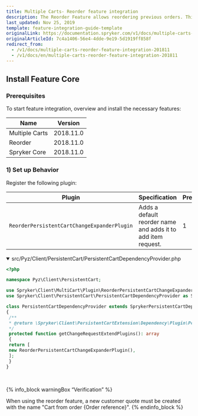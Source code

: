 ```yaml
---
title: Multiple Carts- Reorder feature integration
description: The Reorder Feature allows reordering previous orders. This guide will walk you through the process of integrating the feature into your project.
last_updated: Nov 25, 2019
template: feature-integration-guide-template
originalLink: https://documentation.spryker.com/v1/docs/multiple-carts-reorder-feature-integration-201811
originalArticleId: 7c4a1406-56e4-4dde-9e19-5d1919ff858f
redirect_from:
  - /v1/docs/multiple-carts-reorder-feature-integration-201811
  - /v1/docs/en/multiple-carts-reorder-feature-integration-201811
---
```


## Install Feature Core

### Prerequisites

To start feature integration, overview and install the necessary features:

| Name | Version |
| --- | --- |
| Multiple Carts | 2018.11.0 |
| Reorder | 2018.11.0 |
| Spryker Core | 2018.11.0 |

### 1) Set up Behavior

Register the following plugin:

| Plugin | Specification | Prerequisites | Namespace |
| --- | --- | --- | --- |
|  `ReorderPersistentCartChangeExpanderPlugin` | Adds a default reorder name and adds it to add item request. | 1 |  `Spryker\Client\MultiCart\Plugin`|

<details open>
<summary markdown='span'>src/Pyz/Client/PersistentCart/PersistentCartDependencyProvider.php</summary>

```php
<?php

namespace Pyz\Client\PersistentCart;

use Spryker\Client\MultiCart\Plugin\ReorderPersistentCartChangeExpanderPlugin;
use Spryker\Client\PersistentCart\PersistentCartDependencyProvider as SprykerPersistentCartDependencyProvider;

class PersistentCartDependencyProvider extends SprykerPersistentCartDependencyProvider
{
 /**
 * @return \Spryker\Client\PersistentCartExtension\Dependency\Plugin\PersistentCartChangeExpanderPluginInterface[]
 */
 protected function getChangeRequestExtendPlugins(): array
 {
 return [
 new ReorderPersistentCartChangeExpanderPlugin(),
 ];
 }
} 
```
<br>
</details>

{% info_block warningBox “Verification” %}

When using the reorder feature, a new customer quote must be created with the name "Cart from order {Order reference}".
{% endinfo_block %}
